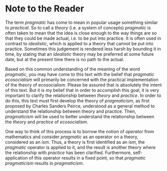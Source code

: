 # Note to the Reader

The term *pragmatic* has come to mean in popular usage something similar to *practical*.  So to call a *theory* (i.e. a system of concepts) *pragmatic* is often taken to mean that the idea is close enough to the way things are so that they could be made actual, i.e. to be put into practice.  It is often used in contrast to *idealistic*, which is applied to a theory that cannot be put into practice.  Sometimes this judgement is rendered less harsh by bounding it in time, by stating that an *idealistic* theory may be preferred at some future date, but at the present time there is no path to the actual.  

Based on this common understanding of the meaning of the word *pragmatic*, you may have come to this text with the belief that *pragmatic ecosocialism* will primarily be concerned with the practical implementation of the theory of ecosocialism.  Please be assured that is absolutely the intent of this text.  But it is my belief that in order to accomplish this goal, it is very important to clarify the relationship between *theory* and *practice*.  In order to do this, this text must first develop the theory of *pragmaticism*, as first proposed by Charles Sanders Peirce, understood as a general method to understand the relationship between theory and practice.  Then, *pragmaticism* will be used to better understand the relationship between the *theory* and *practice* of *ecosocialism*.

One way to think of this process is to borrow the notion of *operator* from mathematics and consider *pragmatic* as an operator on a theory, considered as an *ism*.  Thus, a theory is first identified as an *ism*, the *pragmatic* operator is applied to it, and the result is another theory where the relationship with *practice* has been clarified.  Furthermore, self-application of this operator results in a fixed point, so that *pragmatic pragmaticism* results in *pragmaticism*.  
